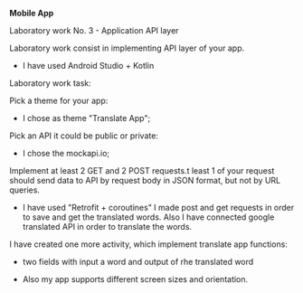 **Mobile App**

Laboratory work No. 3 - Application API layer

Laboratory work consist in implementing API layer of your app.

 - I have used Android Studio + Kotlin

Laboratory work task:


Pick a theme for your app:
- I chose as theme "Translate App";

Pick an API it could be public or private:
- I chose the mockapi.io;

Implement at least 2 GET and 2 POST requests.t least 1 of your request should send data to API by request body in JSON format, but not by URL queries.
- I have used "Retrofit + coroutines" I made post and get requests in order to save and get the translated words. Also I have connected google translated API in order to translate the words.

I have created one more activity, which implement translate app functions:
- two fields with input a word and output of rhe translated word
 
- Also my app supports different screen sizes and orientation.
